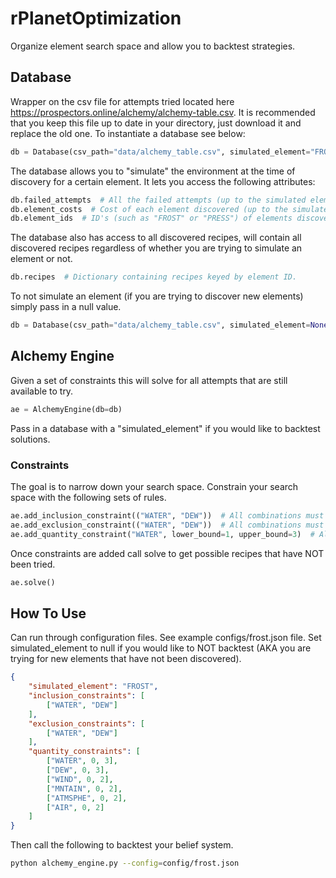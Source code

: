 # rPlanetOptimization

Organize element search space and allow you to backtest strategies.

## Database
Wrapper on the csv file for attempts tried located here https://prospectors.online/alchemy/alchemy-table.csv. It is recommended that you keep this file up to date in your directory, just download it and replace the old one. To instantiate a database see below:
```python
db = Database(csv_path="data/alchemy_table.csv", simulated_element="FROST")
```
The database allows you to "simulate" the environment at the time of discovery for a certain element. It lets you access the following attributes:
```python
db.failed_attempts  # All the failed attempts (up to the simulated element).
db.element_costs  # Cost of each element discovered (up to the simulated element).
db.element_ids  # ID's (such as "FROST" or "PRESS") of elements discovered (up to the simulated element).
```
The database also has access to all discovered recipes, will contain all discovered recipes regardless of whether you are trying to simulate an element or not.

```python
db.recipes  # Dictionary containing recipes keyed by element ID.
```
To not simulate an element (if you are trying to discover new elements) simply pass in a null value. 
```python
db = Database(csv_path="data/alchemy_table.csv", simulated_element=None)
```

## Alchemy Engine
Given a set of constraints this will solve for all attempts that are still available to try.
```python
ae = AlchemyEngine(db=db)
```
Pass in a database with a "simulated_element" if you would like to backtest solutions.

### Constraints
The goal is to narrow down your search space. Constrain your search space with the following sets of rules.
```python
ae.add_inclusion_constraint(("WATER", "DEW"))  # All combinations must include a water OR a dew.
ae.add_exclusion_constraint(("WATER", "DEW"))  # All combinations must not include BOTH water AND dew.
ae.add_quantity_constraint("WATER", lower_bound=1, upper_bound=3)  # All combinations can have between 1 and 3 waters.
```
Once constraints are added call solve to get possible recipes that have NOT been tried.
```python
ae.solve()
```

## How To Use
Can run through configuration files. See example configs/frost.json file. Set simulated_element to null if you would like to NOT backtest (AKA you are trying for new elements that have not been discovered).

```json
{
    "simulated_element": "FROST",
    "inclusion_constraints": [
        ["WATER", "DEW"]
    ],
    "exclusion_constraints": [
        ["WATER", "DEW"]
    ],
    "quantity_constraints": [
        ["WATER", 0, 3],
        ["DEW", 0, 3],
        ["WIND", 0, 2],
        ["MNTAIN", 0, 2],
        ["ATMSPHE", 0, 2],
        ["AIR", 0, 2]
    ]
}
```
Then call the following to backtest your belief system.
```bash
python alchemy_engine.py --config=config/frost.json
```


